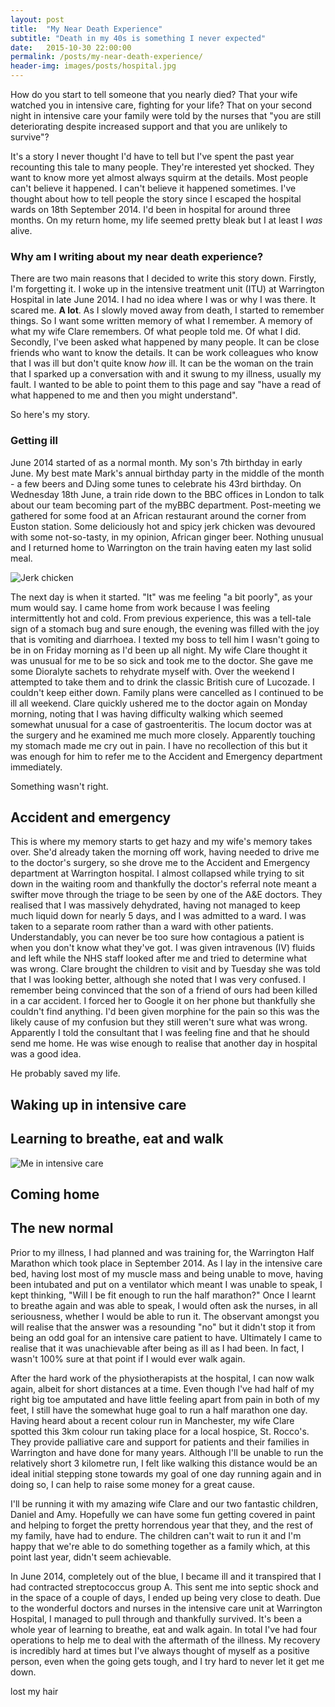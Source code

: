 ```yaml
---
layout: post
title:  "My Near Death Experience"
subtitle: "Death in my 40s is something I never expected"
date:   2015-10-30 22:00:00
permalink: /posts/my-near-death-experience/
header-img: images/posts/hospital.jpg
---
```


How do you start to tell someone that you nearly died? That your wife watched you in intensive care, fighting for your life? That on your second night in intensive care your family were told by the nurses that "you are still deteriorating despite increased support and that you are unlikely to survive"?

It's a story I never thought I'd have to tell but I've spent the past year recounting this tale to many people. They're interested yet shocked. They want to know more yet almost always squirm at the details. Most people can't believe it happened. I can't believe it happened sometimes. I've thought about how to tell people the story since I escaped the hospital wards on 18th September 2014. I'd been in hospital for around three months. On my return home, my life seemed pretty bleak but I at least I _was_ alive.

### Why am I writing about my near death experience?
There are two main reasons that I decided to write this story down. Firstly, I'm forgetting it. I woke up in the intensive treatment unit (ITU) at Warrington Hospital in late June 2014. I had no idea where I was or why I was there. It scared me. **A lot**. As I slowly moved away from death, I started to remember things. So I want some written memory of what I remember. A memory of what my wife Clare remembers. Of what people told me. Of what I did. Secondly, I've been asked what happened by many people. It can be close friends who want to know the details. It can be work colleagues who know that I was ill but don't quite know _how_ ill. It can be the woman on the train that I sparked up a conversation with and it swung to my illness, usually my fault. I wanted to be able to point them to this page and say "have a read of what happened to me and then you might understand".

So here's my story.

### Getting ill

June 2014 started of as a normal month. My son's 7th birthday in early June. My best mate Mark's annual birthday party in the middle of the month - a few beers and DJing some tunes to celebrate his 43rd birthday. On Wednesday 18th June, a train ride down to the BBC offices in London to talk about our team becoming part of the myBBC department. Post-meeting we gathered for some food at an African restaurant around the corner from Euston station. Some deliciously hot and spicy jerk chicken was devoured with some not-so-tasty, in my opinion, African ginger beer. Nothing unusual and I returned home to Warrington on the train having eaten my last solid meal.

![Jerk chicken](/images/posts/jerk-chicken.jpg "Jerk chicken - my last meal!")

The next day is when it started. "It" was me feeling "a bit poorly", as your mum would say. I came home from work because I was feeling intermittently hot and cold. From previous experience, this was a tell-tale sign of a stomach bug and sure enough, the evening was filled with the joy that is vomiting and diarrhoea. I texted my boss to tell him I wasn't going to be in on Friday morning as I'd been up all night. My wife Clare thought it was unusual for me to be so sick and took me to the doctor. She gave me some Dioralyte sachets to rehydrate myself with. Over the weekend I attempted to take them and to drink the classic British cure of Lucozade. I couldn't keep either down. Family plans were cancelled as I continued to be ill all weekend. Clare quickly ushered me to the doctor again on Monday morning, noting that I was having difficulty walking which seemed somewhat unusual for a case of gastroenteritis. The locum doctor was at the surgery and he examined me much more closely. Apparently touching my stomach made me cry out in pain. I have no recollection of this but it was enough for him to refer me to the Accident and Emergency department immediately.

Something wasn't right.

## Accident and emergency

This is where my memory starts to get hazy and my wife's memory takes over. She'd already taken the morning off work, having needed to drive me to the doctor's surgery, so she drove me to the Accident and Emergency department at Warrington hospital. I almost collapsed while trying to sit down in the waiting room and thankfully the doctor's referral note meant a swifter move through the triage to be seen by one of the A&E doctors. They realised that I was massively dehydrated, having not managed to keep much liquid down for nearly 5 days, and I was admitted to a ward. I was taken to a separate room rather than a ward with other patients. Understandably, you can never be too sure how contagious a patient is when you don't know what they've got. I was given intravenous (IV) fluids and left while the NHS staff looked after me and tried to determine what was wrong. Clare brought the children to visit and by Tuesday she was told that I was looking better, although she noted that I was very confused. I remember being convinced that the son of a friend of ours had been killed in a car accident. I forced her to Google it on her phone but thankfully she couldn't find anything. I'd been given morphine for the pain so this was the likely cause of my confusion but they still weren't sure what was wrong. Apparently I told the consultant that I was feeling fine and that he should send me home. He was wise enough to realise that another day in hospital was a good idea.

He probably saved my life.

## Waking up in intensive care

## Learning to breathe, eat and walk

![Me in intensive care](/images/posts/me-in-intensive-care.jpg "Me in intensive care")

## Coming home

## The new normal

Prior to my illness, I had planned and was training for, the Warrington Half Marathon which took place in September 2014. As I lay in the intensive care bed, having lost most of my muscle mass and being unable to move, having been intubated and put on a ventilator which meant I was unable to speak, I kept thinking, "Will I be fit enough to run the half marathon?" Once I learnt to breathe again and was able to speak, I would often ask the nurses, in all seriousness, whether I would be able to run it. The observant amongst you will realise that the answer was a resounding "no" but it didn't stop it from being an odd goal for an intensive care patient to have. Ultimately I came to realise that it was unachievable after being as ill as I had been. In fact, I wasn't 100% sure at that point if I would ever walk again.

After the hard work of the physiotherapists at the hospital, I can now walk again, albeit for short distances at a time. Even though I've had half of my right big toe amputated and have little feeling apart from pain in both of my feet, I still have the somewhat huge goal to run a half marathon one day. Having heard about a recent colour run in Manchester, my wife Clare spotted this 3km colour run taking place for a local hospice, St. Rocco's. They provide palliative care and support for patients and their families in Warrington and have done for many years. Although I'll be unable to run the relatively short 3 kilometre run, I felt like walking this distance would be an ideal initial stepping stone towards my goal of one day running again and in doing so, I can help to raise some money for a great cause.

I'll be running it with my amazing wife Clare and our two fantastic children, Daniel and Amy. Hopefully we can have some fun getting covered in paint and helping to forget the pretty horrendous year that they, and the rest of my family, have had to endure. The children can't wait to run it and I'm happy that we're able to do something together as a family which, at this point last year, didn't seem achievable.



In June 2014, completely out of the blue, I became ill and it transpired that I had contracted streptococcus group A. This sent me into septic shock and in the space of a couple of days, I ended up being very close to death. Due to the wonderful doctors and nurses in the intensive care unit at Warrington Hospital, I managed to pull through and thankfully survived. It's been a whole year of learning to breathe, eat and walk again. In total I've had four operations to help me to deal with the aftermath of the illness. My recovery is incredibly hard at times but I've always thought of myself as a positive person, even when the going gets tough, and I try hard to never let it get me down.

lost my hair


